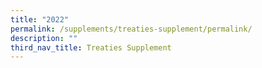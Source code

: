 ```yaml
---
title: "2022"
permalink: /supplements/treaties-supplement/permalink/
description: ""
third_nav_title: Treaties Supplement
---
```

